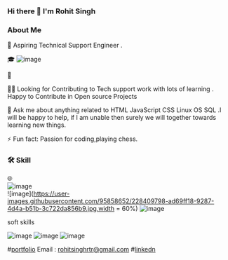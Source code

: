 ### Hi there 👋 I'm Rohit Singh


 ### About Me                                                                           

🙂   Aspiring Technical Support Engineer .  

🎓              ![image](https://camo.githubusercontent.com/973ed9aeb3fcbda48056b50f688fa280009567cc020a2b71fc2f67a7e14feb36/68747470733a2f2f692e70696e696d672e636f6d2f6f726967696e616c732f65662f31362f65342f65663136653465363862306433636238316536626238613863333235386437652e676966)

💼   

👯‍♂️   Looking for Contributing to Tech  support work with lots of learning .
      Happy to Contribute in Open source Projects
      
💬   Ask me about anything related to HTML JavaScript CSS Linux OS SQL .I will be happy to help, if
      I am unable then surely we will together towards learning new things.
      

⚡ Fun fact: Passion for coding,playing chess.


### 🛠  Skill

🌐   
![image](https://user-images.githubusercontent.com/95858652/167268673-a734d325-49f5-4617-a0f2-f2c6c90d3a51.png,width=60%)  
![image](https://user-images.githubusercontent.com/95858652/228409798-ad69ff18-9287-4d4a-b51b-3c722da856b9.jpg,width = 60%)
![image](https://user-images.githubusercontent.com/95858652/228410587-92594acd-0870-4864-b2fe-a3f91bf5f2a5.jpg)

soft skills


![image](https://user-images.githubusercontent.com/95858652/228418589-45afdc49-f613-4416-bccb-34d19ce7954a.jpg)
![image](https://user-images.githubusercontent.com/95858652/228420442-944e6f9e-5303-4cf2-bc57-7ffccf4f0f8a.jpg)
![image](https://user-images.githubusercontent.com/95858652/228419645-9f45fbda-b9d6-4c4d-9c3d-d5ec689fb64a.jpg)






 #[portfolio](https://rohitsinghrajpoot.github.io/)
 Email : rohitsinghrtr@gmail.com
 #[linkedn](https://www.linkedin.com/in/rohit-singh-rajpoot/)

